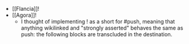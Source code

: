- [[Flancia]]!
- [[Agora]]!
  - I thought of implementing ! as a short for #push, meaning that anything wikilinked and "strongly asserted" behaves the same as push: the following blocks are transcluded in the destination.
